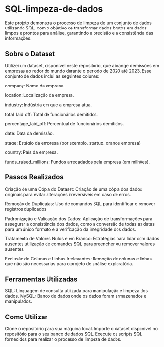 # SQL-limpeza-de-dados
Este projeto demonstra o processo de limpeza de um conjunto de dados utilizando SQL, com o objetivo de transformar dados brutos em dados limpos e prontos para análise, garantindo a precisão e a consistência das informações.

## Sobre o Dataset
Utilizei um dataset, disponível neste repositório, que abrange demissões em empresas ao redor do mundo durante o período de 2020 até 2023. Esse conjunto de dados inclui as seguintes colunas:

company: Nome da empresa.

location: Localização da empresa.

industry: Indústria em que a empresa atua.

total_laid_off: Total de funcionários demitidos.

percentage_laid_off: Percentual de funcionários demitidos.

date: Data da demissão.

stage: Estágio da empresa (por exemplo, startup, grande empresa).

country: País da empresa.

funds_raised_millions: Fundos arrecadados pela empresa (em milhões).


## Passos Realizados
Criação de uma Cópia do Dataset: Criação de uma cópia dos dados originais para evitar alterações irreversíveis em caso de erros.

Remoção de Duplicatas: Uso de comandos SQL para identificar e remover registros duplicados.

Padronização e Validação dos Dados: Aplicação de transformações para assegurar a consistência dos dados, como a conversão de todas as datas para um único formato e a verificação da integridade dos dados.

Tratamento de Valores Nulos e em Branco: Estratégias para lidar com dados ausentes utilização de comandos SQL para preencher ou remover valores ausentes.

Exclusão de Colunas e Linhas Irrelevantes: Remoção de colunas e linhas que não são necessárias para o projeto de análise exploratória.

## Ferramentas Utilizadas
SQL: Linguagem de consulta utilizada para manipulação e limpeza dos dados.
MySQL: Banco de dados onde os dados foram armazenados e manipulados.


## Como Utilizar
Clone o repositório para sua máquina local.
Importe o dataset disponível no repositório para o seu banco de dados SQL.
Execute os scripts SQL fornecidos para realizar o processo de limpeza de dados.
